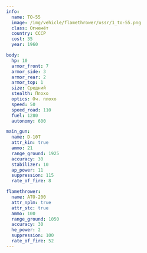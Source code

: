 ```yaml
---
info:
  name: TO-55
  image: /img/vehicle/flamethrower/ussr/1_to-55.png
  class: Огнемёт
  country: СССР
  cost: 35
  year: 1960

body:
  hp: 10
  armor_front: 7
  armor_side: 3
  armor_rear: 2
  armor_top: 1
  size: Средний
  stealth: Плохо
  optics: Оч. плохо
  speed: 50
  speed_road: 110
  fuel: 1280
  autonomy: 600

main_gun:
  name: D-10T
  attr_kin: true
  ammo: 21
  range_ground: 1925
  accuracy: 30
  stabilizer: 10
  ap_power: 11
  suppression: 115
  rate_of_fire: 8

flamethrower:
  name: ATO-200
  attr_nplm: true
  attr_stc: true
  ammo: 100
  range_ground: 1050
  accuracy: 30
  he_power: 2
  suppression: 100
  rate_of_fire: 52
---
```

